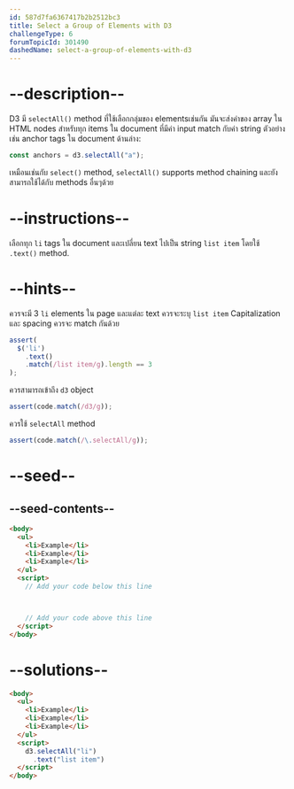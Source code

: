 ```yaml
---
id: 587d7fa6367417b2b2512bc3
title: Select a Group of Elements with D3
challengeType: 6
forumTopicId: 301490
dashedName: select-a-group-of-elements-with-d3
---
```


# --description--

D3 มี `selectAll()` method ที่ใช้เลือกกลุ่มของ elementsเช่นกัน มันจะส่งค่าของ array ใน HTML nodes สำหรับทุก items ใน document ที่มีค่า input match กับค่า string ตัวอย่างเช่น anchor tags ใน document ด้านล่าง:

```js
const anchors = d3.selectAll("a");
```

เหมือนเช่นกับ `select()` method, `selectAll()` supports method chaining และยังสามารถใช้ได้กับ methods อื่นๆด้วย

# --instructions--

เลือกทุก `li` tags ใน document และเปลี่ยน text ไปเป็น string `list item` โดยใช้ `.text()` method.

# --hints--

ควรจะมี 3 `li` elements ใน page และแต่ละ text ควรจะระบุ `list item` Capitalization และ spacing ควรจะ match กันด้วย

```js
assert(
  $('li')
    .text()
    .match(/list item/g).length == 3
);
```

ควรสามารถเข้าถึง `d3` object 

```js
assert(code.match(/d3/g));
```

ควรใช้ `selectAll` method

```js
assert(code.match(/\.selectAll/g));
```

# --seed--

## --seed-contents--

```html
<body>
  <ul>
    <li>Example</li>
    <li>Example</li>
    <li>Example</li>
  </ul>
  <script>
    // Add your code below this line



    // Add your code above this line
  </script>
</body>
```

# --solutions--

```html
<body>
  <ul>
    <li>Example</li>
    <li>Example</li>
    <li>Example</li>
  </ul>
  <script>
    d3.selectAll("li")
      .text("list item")
  </script>
</body>
```
